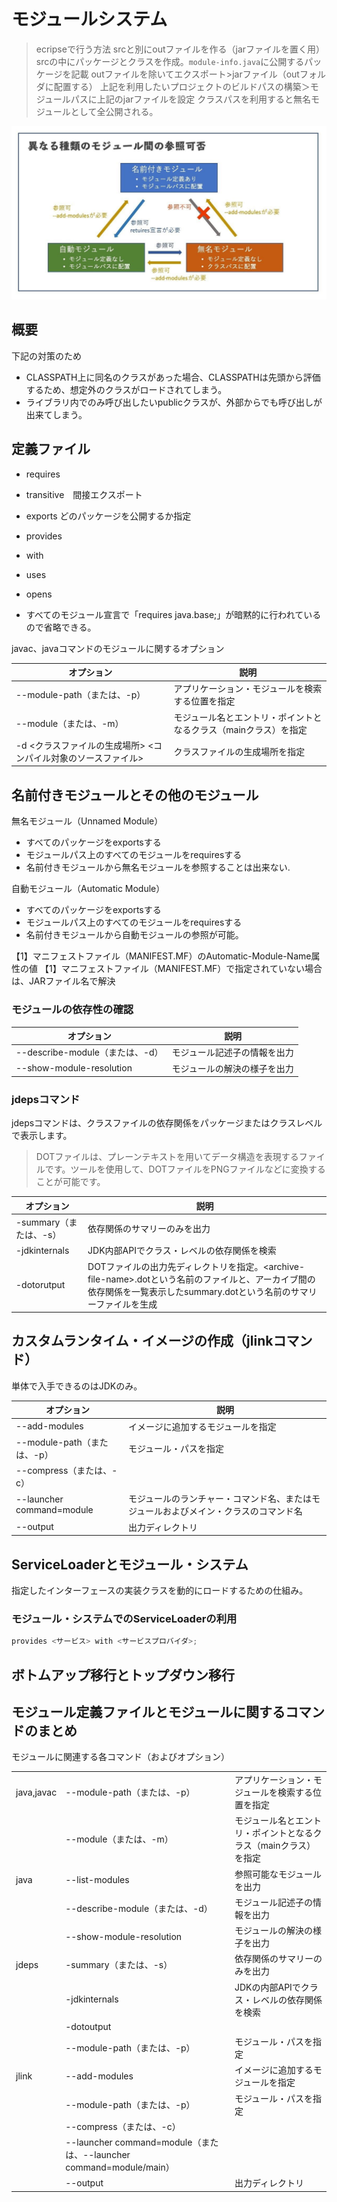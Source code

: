 # モジュールシステム

> ecripseで行う方法
> srcと別にoutファイルを作る（jarファイルを置く用）
> srcの中にパッケージとクラスを作成。`module-info.java`に公開するパッケージを記載
> outファイルを除いてエクスポート>jarファイル（outフォルダに配置する）
> 上記を利用したいプロジェクトのビルドパスの構築＞モジュールパスに上記のjarファイルを設定
> クラスパスを利用すると無名モジュールとして全公開される。

![モジュール](モジュール三位.png)

## 概要
下記の対策のため
- CLASSPATH上に同名のクラスがあった場合、CLASSPATHは先頭から評価するため、想定外のクラスがロードされてしまう。
- ライブラリ内でのみ呼び出したいpublicクラスが、外部からでも呼び出しが出来てしまう。

## 定義ファイル
- requires  
- transitive　間接エクスポート
- exports どのパッケージを公開するか指定
- provides  
- with  
- uses  
- opens 

- すべてのモジュール宣言で「requires java.base;」が暗黙的に行われているので省略できる。

javac、javaコマンドのモジュールに関するオプション

|オプション|説明|
|---|---|
|--module-path（または、-p）|アプリケーション・モジュールを検索する位置を指定|
|--module（または、-m）|モジュール名とエントリ・ポイントとなるクラス（mainクラス）を指定|
|-d <クラスファイルの生成場所> <コンパイル対象のソースファイル>|クラスファイルの生成場所を指定|

## 名前付きモジュールとその他のモジュール

無名モジュール（Unnamed Module）
- すべてのパッケージをexportsする
- モジュールパス上のすべてのモジュールをrequiresする
- 名前付きモジュールから無名モジュールを参照することは出来ない.

自動モジュール（Automatic Module）
- すべてのパッケージをexportsする
- モジュールパス上のすべてのモジュールをrequiresする
- 名前付きモジュールから自動モジュールの参照が可能。

【1】マニフェストファイル（MANIFEST.MF）のAutomatic-Module-Name属性の値
【1】マニフェストファイル（MANIFEST.MF）で指定されていない場合は、JARファイル名で解決

### モジュールの依存性の確認

|オプション|説明|
|---|---|
|--describe-module（または、-d）|モジュール記述子の情報を出力|
|--show-module-resolution|モジュールの解決の様子を出力|

### jdepsコマンド
jdepsコマンドは、クラスファイルの依存関係をパッケージまたはクラスレベルで表示します。
>DOTファイルは、プレーンテキストを用いてデータ構造を表現するファイルです。ツールを使用して、DOTファイルをPNGファイルなどに変換することが可能です。

|オプション|説明|
|---|---|
|-summary（または、-s）|依存関係のサマリーのみを出力|
|-jdkinternals|JDK内部APIでクラス・レベルの依存関係を検索|
|-dotorutput|DOTファイルの出力先ディレクトリを指定。\<archive-file-name>.dotという名前のファイルと、アーカイブ間の依存関係を一覧表示したsummary.dotという名前のサマリーファイルを生成|


## カスタムランタイム・イメージの作成（jlinkコマンド）
単体で入手できるのはJDKのみ。


|オプション|説明|
|---|---|
|--add-modules|イメージに追加するモジュールを指定|
|--module-path（または、-p）|モジュール・パスを指定|
|--compress（または、-c）||
|--launcher command=module|モジュールのランチャー・コマンド名、またはモジュールおよびメイン・クラスのコマンド名|
|--output|出力ディレクトリ|

## ServiceLoaderとモジュール・システム
指定したインターフェースの実装クラスを動的にロードするための仕組み。

### モジュール・システムでのServiceLoaderの利用
```java
provides <サービス> with <サービスプロバイダ>;
```

## ボトムアップ移行とトップダウン移行
## モジュール定義ファイルとモジュールに関するコマンドのまとめ

モジュールに関連する各コマンド（およびオプション）

||||
|---|---|---|
|java,javac |--module-path（または、-p）      |アプリケーション・モジュールを検索する位置を指定|
|           |--module（または、-m）           |モジュール名とエントリ・ポイントとなるクラス（mainクラス）を指定|
|java       |--list-modules                   |参照可能なモジュールを出力|
|           |--describe-module（または、-d）  |モジュール記述子の情報を出力|
|           |--show-module-resolution         |モジュールの解決の様子を出力|
|jdeps      |-summary（または、-s）            |依存関係のサマリーのみを出力|
|           |-jdkinternals                    |JDKの内部APIでクラス・レベルの依存関係を検索|
|           |-dotoutput                       ||
|           |--module-path（または、-p）        |モジュール・パスを指定|
|jlink      |--add-modules                    |イメージに追加するモジュールを指定|
|           |--module-path（または、-p）        |モジュール・パスを指定|
|           |--compress（または、-c）           ||
|           |--launcher command=module（または、--launcher command=module/main）||
|           |--output                           |出力ディレクトリ|
